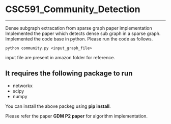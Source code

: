 # CSC591_Community_Detection
------
Dense subgraph extracation from sparse graph paper implementation
Implemented the paper which detects dense sub graph in a sparse graph.
Implemented the code base in python.
Please run the code as follows.

```
python community.py <input_graph_file>
```
input file are present in amazon folder for reference.

## It requires the following package to run 
* networkx
* scipy
* numpy


You can install the above packeg using **pip install**.

Please refer the paper **GDM P2 paper** for algorithm implementation.
